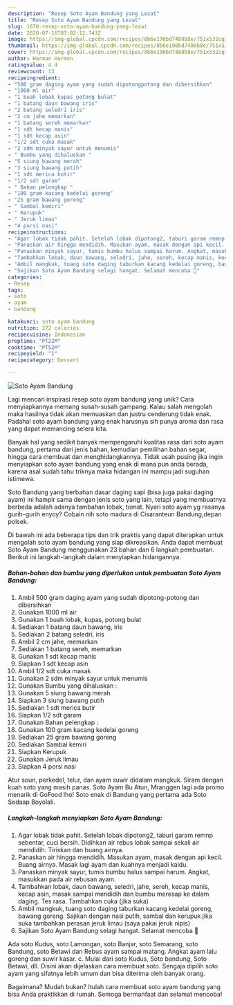 ```yaml
---
description: "Resep Soto Ayam Bandung yang Lezat"
title: "Resep Soto Ayam Bandung yang Lezat"
slug: 1670-resep-soto-ayam-bandung-yang-lezat
date: 2020-07-16T07:02:12.743Z
image: https://img-global.cpcdn.com/recipes/8b6e190bd7488b8e/751x532cq70/soto-ayam-bandung-foto-resep-utama.jpg
thumbnail: https://img-global.cpcdn.com/recipes/8b6e190bd7488b8e/751x532cq70/soto-ayam-bandung-foto-resep-utama.jpg
cover: https://img-global.cpcdn.com/recipes/8b6e190bd7488b8e/751x532cq70/soto-ayam-bandung-foto-resep-utama.jpg
author: Herman Harmon
ratingvalue: 4.4
reviewcount: 13
recipeingredient:
- "500 gram daging ayam yang sudah dipotongpotong dan dibersihkan"
- "1000 ml air"
- "1 buah lobak kupas potong bulat"
- "1 batang daun bawang iris"
- "2 batang seledri iris"
- "2 cm jahe memarkan"
- "1 batang sereh memarkan"
- "1 sdt kecap manis"
- "1 sdt kecap asin"
- "1/2 sdt cuka masak"
- "2 sdm minyak sayur untuk menumis"
- " Bumbu yang dihaluskan "
- "5 siung bawang merah"
- "3 siung bawang putih"
- "1 sdt merica butir"
- "1/2 sdt garam"
- " Bahan pelengkap "
- "100 gram kacang kedelai goreng"
- "25 gram bawang goreng"
- " Sambal kemiri"
- " Kerupuk"
- " Jeruk limau"
- "4 porsi nasi"
recipeinstructions:
- "Agar lobak tidak pahit. Setelah lobak dipotong2, taburi garam remnp sebentar, cuci bersih. Didihkan air rebus lobak sampai sekali air mendidih. Tiriskan dan buang airnya."
- "Panaskan air hingga mendidih. Masukan ayam, masak dengan api kecil. Buang airnya. Masak lagi ayam dan kuahnya menjadi kaldu."
- "Panaskan minyak sayur, tumis bumbu halus sampai harum. Angkat, masukkan pada air rebusan ayam."
- "Tambahkan lobak, daun bawang, seledri, jahe, sereh, kecap manis, kecap asin, masak sampai mendidih dan bumbu meresap ke dalam daging. Tes rasa. Tambahkan cuka (jika suka)"
- "Ambil mangkuk, tuang soto daging taburkan kacang kedelai goreng, bawang goreng. Sajikan dengan nasi putih, sambal dan kerupuk jika suka tambahkan perasan jeruk limau (saya pakai jeruk nipis)"
- "Sajikan Soto Ayam Bandung selagi hangat. Selamat mencoba 🤩"
categories:
- Resep
tags:
- soto
- ayam
- bandung

katakunci: soto ayam bandung 
nutrition: 272 calories
recipecuisine: Indonesian
preptime: "PT22M"
cooktime: "PT52M"
recipeyield: "1"
recipecategory: Dessert

---
```



![Soto Ayam Bandung](https://img-global.cpcdn.com/recipes/8b6e190bd7488b8e/751x532cq70/soto-ayam-bandung-foto-resep-utama.jpg)

Lagi mencari inspirasi resep soto ayam bandung yang unik? Cara menyiapkannya memang susah-susah gampang. Kalau salah mengolah maka hasilnya tidak akan memuaskan dan justru cenderung tidak enak. Padahal soto ayam bandung yang enak harusnya sih punya aroma dan rasa yang dapat memancing selera kita.

Banyak hal yang sedikit banyak mempengaruhi kualitas rasa dari soto ayam bandung, pertama dari jenis bahan, kemudian pemilihan bahan segar, hingga cara membuat dan menghidangkannya. Tidak usah pusing jika ingin menyiapkan soto ayam bandung yang enak di mana pun anda berada, karena asal sudah tahu triknya maka hidangan ini mampu jadi suguhan istimewa.

Soto Bandung yang berbahan dasar daging sapi (bisa juga pakai daging ayam) ini hampir sama dengan jenis soto yang lain, tetapi yang membuatnya berbeda adalah adanya tambahan lobak, tomat. Nyari soto ayam yg rasanya gurih-gurih enyoy? Cobain nih soto madura di Cisaranteun Bandung,depan polsek.


Di bawah ini ada beberapa tips dan trik praktis yang dapat diterapkan untuk mengolah soto ayam bandung yang siap dikreasikan. Anda dapat membuat Soto Ayam Bandung menggunakan 23 bahan dan 6 langkah pembuatan. Berikut ini langkah-langkah dalam menyiapkan hidangannya.

<!--inarticleads1-->

##### Bahan-bahan dan bumbu yang diperlukan untuk pembuatan Soto Ayam Bandung:

1. Ambil 500 gram daging ayam yang sudah dipotong-potong dan dibersihkan
1. Gunakan 1000 ml air
1. Gunakan 1 buah lobak, kupas, potong bulat
1. Sediakan 1 batang daun bawang, iris
1. Sediakan 2 batang seledri, iris
1. Ambil 2 cm jahe, memarkan
1. Sediakan 1 batang sereh, memarkan
1. Gunakan 1 sdt kecap manis
1. Siapkan 1 sdt kecap asin
1. Ambil 1/2 sdt cuka masak
1. Gunakan 2 sdm minyak sayur untuk menumis
1. Gunakan  Bumbu yang dihaluskan :
1. Gunakan 5 siung bawang merah
1. Siapkan 3 siung bawang putih
1. Sediakan 1 sdt merica butir
1. Siapkan 1/2 sdt garam
1. Gunakan  Bahan pelengkap :
1. Gunakan 100 gram kacang kedelai goreng
1. Sediakan 25 gram bawang goreng
1. Sediakan  Sambal kemiri
1. Siapkan  Kerupuk
1. Gunakan  Jeruk limau
1. Siapkan 4 porsi nasi


Atur soun, perkedel, telur, dan ayam suwir didalam mangkuk. Siram dengan kuah soto yang masih panas. Soto Ayam Bu Atun, Mranggen lagi ada promo menarik di GoFood lho! Soto enak di Bandung yang pertama ada Soto Sedaap Boyolali. 

<!--inarticleads2-->

##### Langkah-langkah menyiapkan Soto Ayam Bandung:

1. Agar lobak tidak pahit. Setelah lobak dipotong2, taburi garam remnp sebentar, cuci bersih. Didihkan air rebus lobak sampai sekali air mendidih. Tiriskan dan buang airnya.
1. Panaskan air hingga mendidih. Masukan ayam, masak dengan api kecil. Buang airnya. Masak lagi ayam dan kuahnya menjadi kaldu.
1. Panaskan minyak sayur, tumis bumbu halus sampai harum. Angkat, masukkan pada air rebusan ayam.
1. Tambahkan lobak, daun bawang, seledri, jahe, sereh, kecap manis, kecap asin, masak sampai mendidih dan bumbu meresap ke dalam daging. Tes rasa. Tambahkan cuka (jika suka)
1. Ambil mangkuk, tuang soto daging taburkan kacang kedelai goreng, bawang goreng. Sajikan dengan nasi putih, sambal dan kerupuk jika suka tambahkan perasan jeruk limau (saya pakai jeruk nipis)
1. Sajikan Soto Ayam Bandung selagi hangat. Selamat mencoba 🤩


Ada soto Kudus, soto Lamongan, soto Banjar, soto Semarang, soto Bandung, soto Betawi dan Rebus ayam sampai matang. Angkat ayam lalu goreng dan suwir kasar. c. Mulai dari soto Kudus, Soto bandung, Soto Betawi, dll. Disini akan dijelaskan cara membuat soto. Sengaja dipilih soto ayam yang sifatnya lebih umum dan bisa diterima oleh banyak orang. 

Bagaimana? Mudah bukan? Itulah cara membuat soto ayam bandung yang bisa Anda praktikkan di rumah. Semoga bermanfaat dan selamat mencoba!
